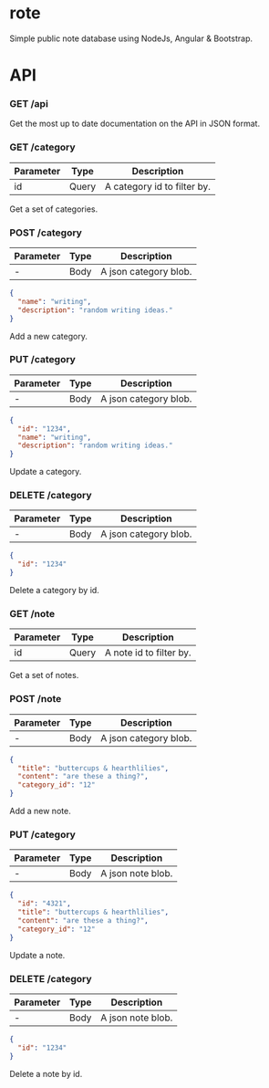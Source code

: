 # rote
Simple public note database using NodeJs, Angular & Bootstrap.

# API

### GET /api
Get the most up to date documentation on the API in JSON format.

### GET /category

| Parameter | Type | Description |
| --------- | ---- | ----------- |
| id | Query | A category id to filter by. |

Get a set of categories.

### POST /category

| Parameter | Type | Description |
| --------- | ---- | ----------- |
| - | Body | A json category blob. |

```json
{ 
  "name": "writing", 
  "description": "random writing ideas."
}
```

Add a new category.

### PUT /category

| Parameter | Type | Description |
| --------- | ---- | ----------- |
| - | Body | A json category blob. |

```json
{ 
  "id": "1234",
  "name": "writing", 
  "description": "random writing ideas."
}
```

Update a category.

### DELETE /category

| Parameter | Type | Description |
| --------- | ---- | ----------- |
| - | Body | A json category blob. |

```json
{ 
  "id": "1234"
}
```

Delete a category by id.

### GET /note

| Parameter | Type | Description |
| --------- | ---- | ----------- |
| id | Query | A note id to filter by. |

Get a set of notes.

### POST /note

| Parameter | Type | Description |
| --------- | ---- | ----------- |
| - | Body | A json category blob. |

```json
{ 
  "title": "buttercups & hearthlilies", 
  "content": "are these a thing?",
  "category_id": "12"
}
```

Add a new note.

### PUT /category

| Parameter | Type | Description |
| --------- | ---- | ----------- |
| - | Body | A json note blob. |

```json
{ 
  "id": "4321",
  "title": "buttercups & hearthlilies", 
  "content": "are these a thing?",
  "category_id": "12"
}
```

Update a note.

### DELETE /category

| Parameter | Type | Description |
| --------- | ---- | ----------- |
| - | Body | A json note blob. |

```json
{ 
  "id": "1234"
}
```
Delete a note by id.
